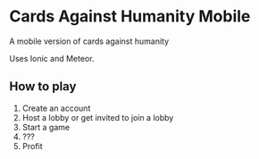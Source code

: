 # Cards Against Humanity Mobile
A mobile version of cards against humanity

Uses Ionic and Meteor.

## How to play

1. Create an account
2. Host a lobby or get invited to join a lobby
3. Start a game
4. ???
5. Profit
